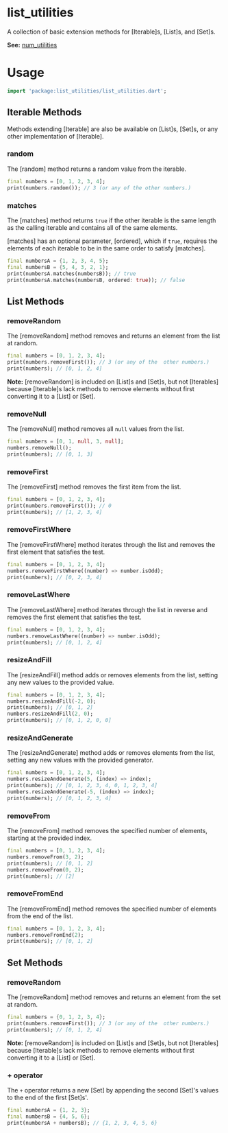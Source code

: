 # list_utilities

A collection of basic extension methods for [Iterable]s, [List]s, and [Set]s.

__See:__ [num_utilities](https://pub.dev/packages/num_utilities)

# Usage

```dart
import 'package:list_utilities/list_utilities.dart';
```

## Iterable Methods

Methods extending [Iterable] are also be available on [List]s, [Set]s, or
any other implementation of [Iterable].

### random

The [random] method returns a random value from the iterable.

```dart
final numbers = [0, 1, 2, 3, 4];
print(numbers.random()); // 3 (or any of the other numbers.)
```

### matches

The [matches] method returns `true` if the other iterable is the same length
as the calling iterable and contains all of the same elements.

[matches] has an optional parameter, [ordered], which if `true`, requires the
elements of each iterable to be in the same order to satisfy [matches].

```dart
final numbersA = {1, 2, 3, 4, 5};
final numbersB = {5, 4, 3, 2, 1};
print(numbersA.matches(numbersB)); // true
print(numbersA.matches(numbersB, ordered: true)); // false
```

## List Methods

### removeRandom

The [removeRandom] method removes and returns an element from
the list at random.

```dart
final numbers = [0, 1, 2, 3, 4];
print(numbers.removeFirst()); // 3 (or any of the  other numbers.)
print(numbers); // [0, 1, 2, 4]
```

__Note:__ [removeRandom] is included on [List]s and [Set]s, but not
[Iterables] because [Iterable]s lack methods to remove elements without
first converting it to a [List] or [Set].

### removeNull

The [removeNull] method removes all `null` values from the list.

```dart
final numbers = [0, 1, null, 3, null];
numbers.removeNull();
print(numbers); // [0, 1, 3]
```

### removeFirst

The [removeFirst] method removes the first item from the list.

```dart
final numbers = [0, 1, 2, 3, 4];
print(numbers.removeFirst()); // 0
print(numbers); // [1, 2, 3, 4]
```

### removeFirstWhere

The [removeFirstWhere] method iterates through the list and removes
the first element that satisfies the test.

```dart
final numbers = [0, 1, 2, 3, 4];
numbers.removeFirstWhere((number) => number.isOdd);
print(numbers); // [0, 2, 3, 4]
```

### removeLastWhere

The [removeLastWhere] method iterates through the list in reverse and
removes the first element that satisfies the test.

```dart
final numbers = [0, 1, 2, 3, 4];
numbers.removeLastWhere((number) => number.isOdd);
print(numbers); // [0, 1, 2, 4]
```

### resizeAndFill

The [resizeAndFill] method adds or removes elements from the list,
setting any new values to the provided value.

```dart
final numbers = [0, 1, 2, 3, 4];
numbers.resizeAndFill(-2, 0);
print(numbers); // [0, 1, 2]
numbers.resizeAndFill(2, 0);
print(numbers); // [0, 1, 2, 0, 0]
```

### resizeAndGenerate

The [resizeAndGenerate] method adds or removes elements from the list,
setting any new values with the provided generator.

```dart
final numbers = [0, 1, 2, 3, 4];
numbers.resizeAndGenerate(5, (index) => index);
print(numbers); // [0, 1, 2, 3, 4, 0, 1, 2, 3, 4]
numbers.resizeAndGenerate(-5, (index) => index);
print(numbers); // [0, 1, 2, 3, 4]
```

### removeFrom

The [removeFrom] method removes the specified number of elements,
starting at the provided index.

```dart
final numbers = [0, 1, 2, 3, 4];
numbers.removeFrom(3, 2);
print(numbers); // [0, 1, 2]
numbers.removeFrom(0, 2);
print(numbers); // [2]
```

### removeFromEnd

The [removeFromEnd] method removes the specified number of elements
from the end of the list.

```dart
final numbers = [0, 1, 2, 3, 4];
numbers.removeFromEnd(2);
print(numbers); // [0, 1, 2]
```

## Set Methods

### removeRandom

The [removeRandom] method removes and returns an element from
the set at random.

```dart
final numbers = {0, 1, 2, 3, 4};
print(numbers.removeFirst()); // 3 (or any of the  other numbers.)
print(numbers); // [0, 1, 2, 4]
```

__Note:__ [removeRandom] is included on [List]s and [Set]s, but not [Iterables]
because [Iterable]s lack methods to remove elements without first converting it
to a [List] or [Set].

### + operator

The `+` operator returns a new [Set] by appending the second [Set]'s
values to the end of the first [Set]s'.

```dart
final numbersA = {1, 2, 3};
final numbersB = {4, 5, 6};
print(numbersA + numbersB); // {1, 2, 3, 4, 5, 6}
```
